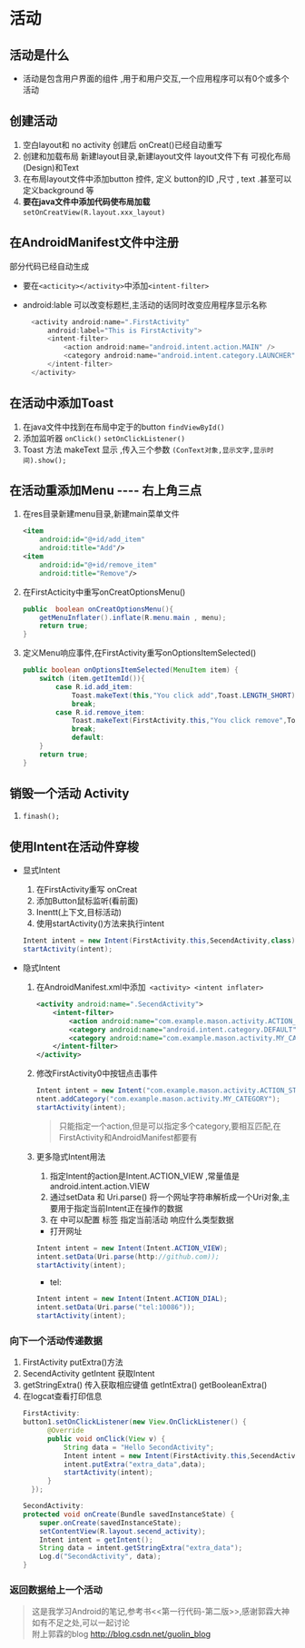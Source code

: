 # 活动

## 活动是什么
 - 活动是包含用户界面的组件 ,用于和用户交互,一个应用程序可以有0个或多个活动

## 创建活动
  1. 空白layout和 no activity  创建后 onCreat()已经自动重写
  2. 创建和加载布局 新建layout目录,新建layout文件 layout文件下有 可视化布局(Design)和Text
  3. 在布局layout文件中添加button 控件, 定义 button的ID ,尺寸 , text .甚至可以定义background 等
  4. **要在java文件中添加代码使布局加载**  
  `setOnCreatView(R.layout.xxx_layout)`

## 在AndroidManifest文件中注册  
  部分代码已经自动生成    
  - 要在`<acticity></activity>`中添加`<intent-filter>`
  - android:lable 可以改变标题栏,主活动的话同时改变应用程序显示名称

    ```java
      <activity android:name=".FirstActivity"
          android:label="This is FirstActivity">
          <intent-filter>
              <action android:name="android.intent.action.MAIN" />
              <category android:name="android.intent.category.LAUNCHER" />
          </intent-filter>
      </activity>

## 在活动中添加Toast  
  1. 在java文件中找到在布局中定于的button  `findViewById()`
  2. 添加监听器  `onClick()` `setOnClickListener()`
  3. Toast 方法 makeText 显示  ,传入三个参数 `(ConText对象,显示文字,显示时间).show();`

## 在活动重添加Menu  ---- 右上角三点
  1. 在res目录新建menu目录,新建main菜单文件  
      ```xml
      <item
          android:id="@+id/add_item"
          android:title="Add"/>
      <item
          android:id="@+id/remove_item"
          android:title="Remove"/>
      ```

 2. 在FirstActicity中重写onCreatOptionsMenu()  
      ```java
      public  boolean onCreatOptionsMenu(){
          getMenuInflater().inflate(R.menu.main , menu);
          return true;
      }
      ```
 3. 定义Menu响应事件,在FirstActivity重写onOptionsItemSelected()
    ```java
    public boolean onOptionsItemSelected(MenuItem item) {
        switch (item.getItemId()){
            case R.id.add_item:
                Toast.makeText(this,"You click add",Toast.LENGTH_SHORT).show();
                break;
            case R.id.remove_item:
                Toast.makeText(FirstActivity.this,"You click remove",Toast.LENGTH_SHORT).show();
                break;
                default:
        }
        return true;
    }
    ```

## 销毁一个活动 Activity
  1. `finash();`

## 使用Intent在活动件穿梭
  -  显式Intent  
      1. 在FirstActivity重写 onCreat  
      2. 添加Button鼠标监听(看前面)  
      3. Inentt(上下文,目标活动)  
      4. 使用startActivity()方法来执行intent
      ```java
      Intent intent = new Intent(FirstActivity.this,SecendActivity,class);
      startActivity(intent);
      ```

 - 隐式Intent
   1.  在AndroidManifest.xml中添加` <activity> <intent inflater>`
        ```xml
        <activity android:name=".SecendActivity">
            <intent-filter>
                <action android:name="com.example.mason.activity.ACTION_START"/>
                <category android:name="android.intent.category.DEFAULT"/>
                <category android:name="com.example.mason.activity.MY_CATEGORY"/>
            </intent-filter>
        </activity>

   2. 修改FirstActivity0中按钮点击事件
      ```java
      Intent intent = new Intent("com.example.mason.activity.ACTION_START");
      ntent.addCategory("com.example.mason.activity.MY_CATEGORY");
      startActivity(intent);
      ```

      > 只能指定一个action,但是可以指定多个category,要相互匹配,在FirstActivity和AndroidManifest都要有

    3. 更多隐式Intent用法
       1. 指定Intent的action是Intent.ACTION_VIEW ,常量值是android.intent.action.VIEW
       2. 通过setData  和 Uri.parse() 将一个网址字符串解析成一个Uri对象,主要用于指定当前Intent正在操作的数据
       3. 在<intent-filter> 中可以配置 <data>标签 指定当前活动 响应什么类型数据  
         - 打开网址
        ```java
        Intent intent = new Intent(Intent.ACTION_VIEW);
        intent.setData(Uri.parse(http://github.com));
        startActivity(intent);
        ```  
        -  tel:
        ```java
        Intent intent = new Intent(Intent.ACTION_DIAL);
        intent.setData(Uri.parse("tel:10086"));
        startActivity(intent);
        ```
### 向下一个活动传递数据
  1. FirstActivity putExtra()方法
  2. SecendActivity getIntent 获取Intent
  3. getStringExtra() 传入获取相应键值  getIntExtra() getBooleanExtra()
  4. 在logcat查看打印信息
      ```java
      FirstActivity:
      button1.setOnClickListener(new View.OnClickListener() {
            @Override
            public void onClick(View v) {
                String data = "Hello SecondActivity";
                Intent intent = new Intent(FirstActivity.this,SecendActivity.class);
                intent.putExtra("extra_data",data);
                startActivity(intent);
            }
        });

      SecondActivity:
      protected void onCreate(Bundle savedInstanceState) {
          super.onCreate(savedInstanceState);
          setContentView(R.layout.secend_activity);
          Intent intent = getIntent();
          String data = intent.getStringExtra("extra_data");
          Log.d("SecondActivity", data);
     }  
### 返回数据给上一个活动

>这是我学习Android的笔记,参考书<<第一行代码-第二版>>,感谢郭霖大神  
如有不足之处,可以一起讨论    
附上郭霖的blog http://blog.csdn.net/guolin_blog
